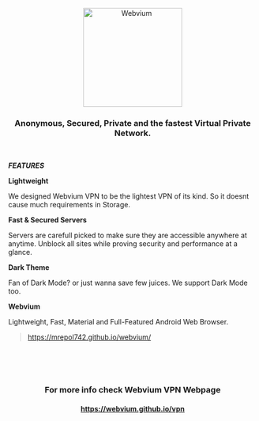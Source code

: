 <p align="center">
<a href="https://mrepol742.github.io/webviumvpn">
  <img alt="Webvium" src="https://mrepol742.github.io/images/webviumvpn_transparent_icon.png" width="200px"/> 
  </a> 
  <h3 align="center">Anonymous, Secured, Private and the fastest Virtual Private Network.</h3>
</p>
<br>


***FEATURES***


**Lightweight**

We designed Webvium VPN to be the lightest VPN of its kind. So it doesnt cause much requirements in Storage.

**Fast & Secured Servers**

Servers are carefull picked to make sure they are accessible anywhere at anytime. Unblock all sites while proving security and performance at a glance.

**Dark Theme**

Fan of Dark Mode? or just wanna save few juices. We support Dark Mode too.

**Webvium**

Lightweight, Fast, Material and Full-Featured Android Web Browser.
>https://mrepol742.github.io/webvium/


<br>
<br>
<br>
<p align="center">
  <h3 align="center">For more info check Webvium VPN Webpage</h3>
  <h4 align="center"><a href="https://webvium.github.io/vpn">https://webvium.github.io/vpn</a></h4>
</p>
<br>
